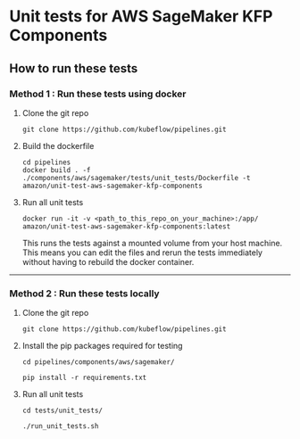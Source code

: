 # Unit tests for AWS SageMaker KFP Components  

## How to run these tests 

### Method 1 : Run these tests using docker 

1. Clone the git repo 
    ```
    git clone https://github.com/kubeflow/pipelines.git
    ```
2. Build the dockerfile  
    ```
    cd pipelines
    docker build . -f ./components/aws/sagemaker/tests/unit_tests/Dockerfile -t amazon/unit-test-aws-sagemaker-kfp-components
    ```
3. Run all unit tests
   ```
   docker run -it -v <path_to_this_repo_on_your_machine>:/app/ amazon/unit-test-aws-sagemaker-kfp-components:latest
   ```
   This runs the tests against a mounted volume from your host machine. This means you can edit the files and rerun the tests immediately without having to rebuild the docker container.
   
--------------

### Method 2 : Run these tests locally

1. Clone the git repo 
    ```
    git clone https://github.com/kubeflow/pipelines.git
    ```
2. Install the pip packages required for testing 
    ```
    cd pipelines/components/aws/sagemaker/
   
    pip install -r requirements.txt 
    ```
3. Run all unit tests 
    ```
    cd tests/unit_tests/
   
    ./run_unit_tests.sh
    ```
